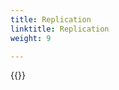 ```yaml
---
title: Replication
linktitle: Replication
weight: 9

--- 
```

{{<include  file="content/v2/getting-started/uninstallation/helm/module/replication.md" >}}